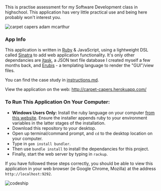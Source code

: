 This is practise assessment for my Software Development class in highschool. This application has very little practical use and being here probably won't interest you.

![carpet capers adam mcarthur](http://imgkk.com/i/5kx9.png "Carpet Capers")

### App Info

This application is written in [Ruby](https://www.ruby-lang.org) & JavaScript, using a lightweight DSL called [Sinatra](http://www.sinatrarb.com) to add web application functionality. It's only other dependancies are [jtask](https://github.com/adammcarthur/jtask), a JSON text file database I created myself a few months back, and [Erubis](http://www.kuwata-lab.com/erubis) - a templating language to render the "GUI"/view files.

You can find the case study in [instructions.md](https://github.com/adammcarthur/carpet-capers/blob/master/instructions.md).

View the application on the web: http://carpet-capers.herokuapp.com/

### To Run This Application On Your Computer:

- **Windows Users Only:** Install the ruby language on your computer [from this website](http://rubyinstaller.org/downloads). Ensure the installer appends ruby to your environment variables in the latter stages of the installation.
- Download this repository to your desktop.
- Open up terminal/command prompt, and `cd` to the desktop location on your computer.
- Type in `gem install bundler`.
- Then use `bundle install` to install the dependancies for this project.
- Finally, start the web server by typing in `rackup`.

If you have followed these steps correctly, you should be able to view this application in your web browser (ie Google Chrome, Mozilla) at the address `http://localhost:9292`.

![codeship](https://www.codeship.io/projects/0c3cebd0-b36a-0131-4213-227d03ec1668/status "Codeship Status")
